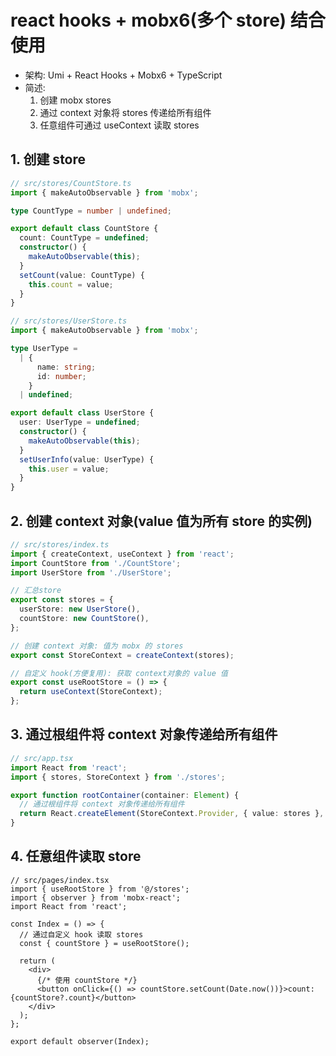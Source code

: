 # react hooks + mobx6(多个 store) 结合使用

- 架构: Umi + React Hooks + Mobx6 + TypeScript
- 简述:
  1. 创建 mobx stores
  2. 通过 context 对象将 stores 传递给所有组件
  3. 任意组件可通过 useContext 读取 stores

## 1. 创建 store

```ts
// src/stores/CountStore.ts
import { makeAutoObservable } from 'mobx';

type CountType = number | undefined;

export default class CountStore {
  count: CountType = undefined;
  constructor() {
    makeAutoObservable(this);
  }
  setCount(value: CountType) {
    this.count = value;
  }
}
```

```ts
// src/stores/UserStore.ts
import { makeAutoObservable } from 'mobx';

type UserType =
  | {
      name: string;
      id: number;
    }
  | undefined;

export default class UserStore {
  user: UserType = undefined;
  constructor() {
    makeAutoObservable(this);
  }
  setUserInfo(value: UserType) {
    this.user = value;
  }
}
```

## 2. 创建 context 对象(value 值为所有 store 的实例)

```ts
// src/stores/index.ts
import { createContext, useContext } from 'react';
import CountStore from './CountStore';
import UserStore from './UserStore';

// 汇总store
export const stores = {
  userStore: new UserStore(),
  countStore: new CountStore(),
};

// 创建 context 对象: 值为 mobx 的 stores
export const StoreContext = createContext(stores);

// 自定义 hook(方便复用): 获取 context对象的 value 值
export const useRootStore = () => {
  return useContext(StoreContext);
};
```

## 3. 通过根组件将 context 对象传递给所有组件

```ts
// src/app.tsx
import React from 'react';
import { stores, StoreContext } from './stores';

export function rootContainer(container: Element) {
  // 通过根组件将 context 对象传递给所有组件
  return React.createElement(StoreContext.Provider, { value: stores }, container);
}
```

## 4. 任意组件读取 store

```tsx
// src/pages/index.tsx
import { useRootStore } from '@/stores';
import { observer } from 'mobx-react';
import React from 'react';

const Index = () => {
  // 通过自定义 hook 读取 stores
  const { countStore } = useRootStore();

  return (
    <div>
      {/* 使用 countStore */}
      <button onClick={() => countStore.setCount(Date.now())}>count:{countStore?.count}</button>
    </div>
  );
};

export default observer(Index);
```

